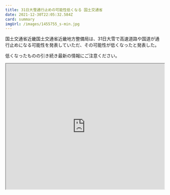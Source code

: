 ```yaml
---
title: 31日大雪通行止めの可能性低くなる 国土交通省
date: 2021-12-30T22:05:32.584Z
card: summary
imgUrl: /images/1455755_s-min.jpg
---
```

国土交通省近畿国土交通省近畿地方整備局は、31日大雪で高速道路や国道が通行止めになる可能性を発表していただ、その可能性が低くなったと発表した。

低くなったものの引き続き最新の情報にご注意ください。

<iframe src="https://www.google.com/maps/d/u/0/embed?mid=11DV3nZa1IDNTcszZZvyQIcvRXjmrRf8L&amp;ehbc=2E312F" style="width:100%; height:400px;"></iframe>